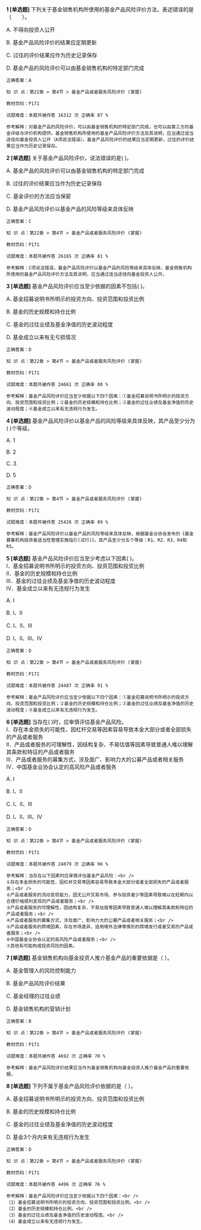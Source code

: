 **1 [单选题]** 下列关于基金销售机构所使用的基金产品风险评价方法，表述错误的是（&emsp;&emsp;）。

A. 不得向投资人公开

B. 基金产品风险评价的结果应定期更新

C. 过往的评价结果应作为历史记录保存

D. 基金产品的风险评价可以由基金销售机构的特定部门完成

```
正确答案：A

知 识 点：第22章 > 第4节 > 基金产品或者服务风险评价 (掌握)

教材页码：P171

试题难度：本题共被作答 16312 次 正确率 87 %

参考解释：对基金产品的风险评价，可以由基金销售机构的特定部门完成，也可以由第三方的基金评级与评价机构提供。基金销售机构所使用的基金产品风险评价方法及其说明，应当通过适当途径向基金投资人公开（A项说法错误）。基金产品风险评价的结果应当定期更新，过往的评价结果应当作为历史记录保存。
```


**2 [单选题]** 关于基金产品风险评价，说法错误的是(       )。

A. 基金产品的风险评价可以由基金销售机构的特定部门完成

B. 过往的评价结果应当作为历史记录保存

C. 基金评价的方法应当保密

D. 基金产品风险评价以基金产品的风险等级来具体反映 

```
正确答案：C

知 识 点：第22章 > 第4节 > 基金产品或者服务风险评价 (掌握)

教材页码：P171

试题难度：本题共被作答 26165 次 正确率 81 %

参考解释：C项说法错误，基金产品风险评价以基金产品的风险等级来具体反映，基金销售机构所使用的基金产品风险评价方法及其说明，应当通过适当途径向基金投资人公开。
```


**3 [单选题]** 基金产品风险评价应当至少依据的因素不包括(        )。 

A. 基金招募说明书所明示的投资方向、投资范围和投资比例

B. 基金的历史规模和持仓比例

C. 基金的过往业绩及基金净值的历史波动程度

D. 基金成立以来有无亏损情况 

```
正确答案：D

知 识 点：第22章 > 第4节 > 基金产品或者服务风险评价 (掌握)

教材页码：P171

试题难度：本题共被作答 24661 次 正确率 80 %

参考解释：基金产品风险评价应当至少依据以下四个因素：①基金招募说明书所明示的投资方向、投资范围和投资比例；②基金的历史规模和持仓比例；③基金的过往业绩及基金净值的历史波动程度；④基金成立以来有无违规行为发生。
```


**4 [单选题]** 基金产品风险评价以基金产品的风险等级来具体反映，其产品至少分为(        )个等级。

A. 1

B. 2

C. 3

D. 5

```
正确答案：D

知 识 点：第22章 > 第4节 > 基金产品或者服务风险评价 (掌握)

教材页码：P171

试题难度：本题共被作答 25428 次 正确率 89 %

参考解释：基金产品风险评价以基金产品的风险等级来具体反映，根据基金业协会发布的《基金募集机构投资者适当性管理实施指引(试行)》，其产品至少分五个等级：R1、R2、R3、R4和R5。
```


**5 [单选题]** 基金产品风险评价应当至少考虑以下因素(        )。<br />
Ⅰ．基金招募说明书所明示的投资方向、投资范围和投资比例<br />
Ⅱ．基金的历史规模和持仓比例<br />
Ⅲ．基金的过往业绩及基金净值的历史波动程度<br />
Ⅳ．基金成立以来有无违规行为发生

A. Ⅰ

B. Ⅰ、Ⅱ

C. Ⅰ、Ⅱ、Ⅲ

D. Ⅰ、Ⅱ、Ⅲ、Ⅳ

```
正确答案：D

知 识 点：第22章 > 第4节 > 基金产品或者服务风险评价 (掌握)

教材页码：P171

试题难度：本题共被作答 24487 次 正确率 91 %

参考解释：基金产品风险评价应当至少依据以下四个因素：①基金招募说明书所明示的投资方向、投资范围和投资比例；②基金的历史规模和持仓比例；③基金的过往业绩及基金净值的历史波动程度；④基金成立以来有无违规行为发生。
```


**6 [单选题]** 当存在(        )时，应审慎评估基金产品风险。<br />
Ⅰ．存在本金损失的可能性，因杠杆交易等因素容易导致本金大部分或者全部损失的产品或者服务<br />
Ⅱ．产品或者服务的可理解性，因结构复杂、不易估值等因素导致普通人难以理解其条款和特征的产品或者服务<br />
Ⅲ．产品或者服务的募集方式，涉及面广、影响力大的公募产品或者相关服务<br />
Ⅳ．中国基金业协会认定的高风险产品或者服务

A. Ⅰ

B. Ⅰ、Ⅱ

C. Ⅰ、Ⅱ、Ⅲ

D. Ⅰ、Ⅱ、Ⅲ、Ⅳ

```
正确答案：D

知 识 点：第22章 > 第4节 > 基金产品或者服务风险评价 (掌握)

教材页码：P171

试题难度：本题共被作答 24079 次 正确率 96 %

参考解释：当存在以下因素时应审慎评估基金产品风险：<br />
①存在本金损失的可能性，因杠杆交易等因素容易导致本金大部分或者全部损失的产品或者服务；<br />
②产品或者服务的流动变现能力，因无公开交易市场、参与投资者少等因素导致难以在短期内以合理价格顺利变现的产品或者服务；<br />
③产品或者服务的可理解性，因结构复杂、不易估值等因素导致普通人难以理解其条款和特征的产品或者服务；<br />
④产品或者服务的募集方式，涉及面广、影响力大的公募产品或者相关服务；<br />
⑤产品或者服务的跨境因素，存在市场差异、适用境外法律等情形的跨境发行或者交易的产品或者服务；<br />
⑥中国基金业协会认定的高风险产品或者服务；<br />
⑦其他有可能构成投资风险的因素。
```


**7 [单选题]** 基金销售机构向基金投资人推介基金产品的重要依据是（       ）。

A. 基金管理人的风险控制能力

B. 基金产品风险评价结果

C. 基金经理的过往业绩

D. 基金销售机构的营销计划

```
正确答案：B

知 识 点：第22章 > 第4节 > 基金产品或者服务风险评价 (掌握)

教材页码：P171

试题难度：本题共被作答 4692 次 正确率 70 %

参考解释：基金产品风险评价结果应当作为基金销售机构向基金投资人推介基金产品的重要依据。
```


**8 [单选题]** 下列不属于基金产品风险评价依据的是（        ）。

A. 基金招募说明书所明示的投资方向、投资范围和投资比例

B. 基金的历史规模和持仓比例

C. 基金的过往业绩及基金净值的历史波动程度

D. 基金3个月内来有无违规行为发生

```
正确答案：D

知 识 点：第22章 > 第4节 > 基金产品或者服务风险评价 (掌握)

教材页码：P171

试题难度：本题共被作答 4496 次 正确率 76 %

参考解释：基金产品风险评价应当至少依据以下四个因素：<br />
（1）基金招募说明书所明示的投资方向、投资范围和投资比例。<br />
（2）基金的历史规模和持仓比例。<br />
（3）基金的过往业绩及基金净值的历史波动程度。<br />
（4）基金成立以来有无违规行为发生。
```

